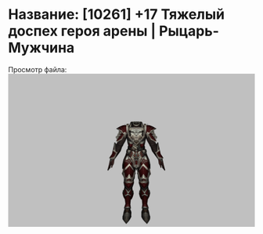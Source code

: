 # Название: [10261] +17 Тяжелый доспех героя арены | Рыцарь-Мужчина

Просмотр файла:
![p000031.png](p000031.png)